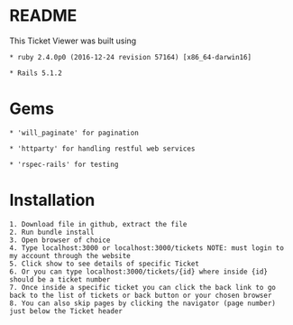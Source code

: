 # README

This Ticket Viewer was built using

	* ruby 2.4.0p0 (2016-12-24 revision 57164) [x86_64-darwin16]

	* Rails 5.1.2

# Gems

	* 'will_paginate' for pagination

	* 'httparty' for handling restful web services

	* 'rspec-rails' for testing

# Installation 

	1. Download file in github, extract the file
	2. Run bundle install
	3. Open browser of choice
	4. Type localhost:3000 or localhost:3000/tickets NOTE: must login to my account through the website
	5. Click show to see details of specific Ticket
	6. Or you can type localhost:3000/tickets/{id} where inside {id} should be a ticket number
	7. Once inside a specific ticket you can click the back link to go back to the list of tickets or back button or your chosen browser
	8. You can also skip pages by clicking the navigator (page number) just below the Ticket header
